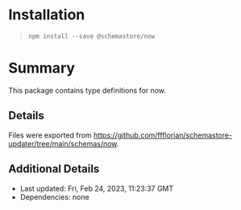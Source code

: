 # Installation
> `npm install --save @schemastore/now`

# Summary
This package contains type definitions for now.

## Details
Files were exported from https://github.com/ffflorian/schemastore-updater/tree/main/schemas/now.

## Additional Details
* Last updated: Fri, Feb 24, 2023, 11:23:37 GMT
* Dependencies: none
